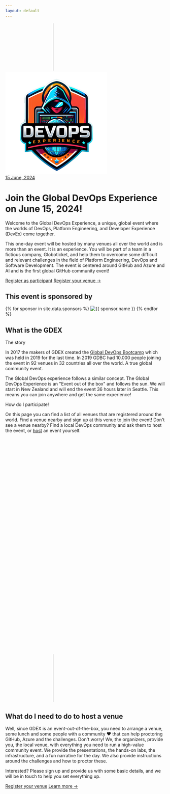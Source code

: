 ```yaml
---
layout: default
---
```


<div class="bg-gray-900">
    <main>
      <!-- Hero section -->
      <div class="relative isolate overflow-hidden">
        <svg class="absolute inset-0 -z-10 h-full w-full stroke-white/10 [mask-image:radial-gradient(100%_100%_at_top_right,white,transparent)]" aria-hidden="true">
          <defs>
            <pattern id="983e3e4c-de6d-4c3f-8d64-b9761d1534cc" width="200" height="200" x="50%" y="-1" patternUnits="userSpaceOnUse">
              <path d="M.5 200V.5H200" fill="none" />
            </pattern>
          </defs>
          <svg x="50%" y="-1" class="overflow-visible fill-gray-800/20">
            <path d="M-200 0h201v201h-201Z M600 0h201v201h-201Z M-400 600h201v201h-201Z M200 800h201v201h-201Z" stroke-width="0" />
          </svg>
          <rect width="100%" height="100%" stroke-width="0" fill="url(#983e3e4c-de6d-4c3f-8d64-b9761d1534cc)" />
        </svg>
        <div class="absolute left-[calc(50%-4rem)] top-10 -z-10 transform-gpu blur-3xl sm:left-[calc(50%-18rem)] lg:left-48 lg:top-[calc(50%-30rem)] xl:left-[calc(50%-24rem)]" aria-hidden="true">
          <div class="aspect-[1108/632] w-[69.25rem] bg-gradient-to-r from-[#80caff] to-[#4f46e5] opacity-20" style="clip-path: polygon(73.6% 51.7%, 91.7% 11.8%, 100% 46.4%, 97.4% 82.2%, 92.5% 84.9%, 75.7% 64%, 55.3% 47.5%, 46.5% 49.4%, 45% 62.9%, 50.3% 87.2%, 21.3% 64.1%, 0.1% 100%, 5.4% 51.1%, 21.4% 63.9%, 58.9% 0.2%, 73.6% 51.7%)"></div>
          </div>
        </div>
        <div class="mx-auto max-w-7xl px-6 pb-24 sm:pb-40 lg:flex lg:px-8 ">
          <div class="mx-auto max-w-2xl flex-shrink-0 lg:mx-0  lg:pt-8">   
          <img src="images/Logo-trans Small.png" alt="GDEX">        
            <div class="mt-24 sm:mt-32 lg:mt-16">
              <a href="#" class="inline-flex space-x-6">
                <span class="rounded-full bg-indigo-500/10 px-3 py-1 text-xl font-semibold leading-6 text-indigo-400 ring-1 ring-inset ring-indigo-500/20">15 June, 2024</span>                
              </a>
            </div>
            <h1 class="mt-10 text-4xl font-bold tracking-tight text-white sm:text-6xl">Join the Global DevOps Experience on June 15,&nbsp;2024!</h1>
            <p class="mt-6 text-lg leading-8 text-gray-300">Welcome to the <span class="font-bold tracking-tight text-white">Global DevOps Experience</span>, a unique, global event where the worlds of DevOps, Platform Engineering, and Developer Experience (DevEx) come together. </p>
             <p class="mt-6 text-lg leading-8 text-gray-300">This one-day event will be hosted by many venues all over the world and is more than an event. It is an experience. You will be part of a team in a fictious company, Globoticket, and help them to overcome some difficult and relevant challenges in the field of Platform Engineering, DevOps and Software Development. The event is centered around GitHub and Azure and AI and is the first global GitHub community event!</p>
            <div class="mt-10 flex items-center gap-x-6">
              <a href="#participants" class="rounded-md bg-indigo-500 px-3.5 py-2.5 text-sm font-semibold text-white shadow-sm hover:bg-indigo-400 focus-visible:outline focus-visible:outline-2 focus-visible:outline-offset-2 focus-visible:outline-indigo-400">Register as participant</a>
              <a href="{{ '/register' | relative_url }}" class="text-sm font-semibold leading-6 text-white">Register your venue <span aria-hidden="true">→</span></a>
            </div>
          </div>
          <div class="mx-auto mt-16 flex max-w-2xl sm:mt-24 lg:ml-10 lg:mr-0 lg:mt-0 lg:max-w-none lg:flex-none xl:ml-32">
            <div class="max-w-3xl flex-none sm:max-w-5xl lg:max-w-none">
               <div id="globeViz"  class="w-[76rem]"></div>
            </div>
          </div>
        </div> 
      <!-- Logo cloud -->
      <div class="mx-auto mt-8 max-w-7xl px-6 sm:mt-16 lg:px-8">
        <h2 class="text-center text-lg font-semibold leading-8 text-white">This event is sponsored by</h2>
        <div class="mx-auto mt-10 grid max-w-lg grid-cols-3 items-center gap-x-8 gap-y-10 sm:max-w-xl sm:grid-cols-2 sm:gap-x-10 lg:mx-0 lg:max-w-none lg:grid-cols-3">
          <!-- Loop through the site.data.sponsors -->
          {% for sponsor in site.data.sponsors %}
          <img class="col-span-2 max-h-12 w-full object-contain lg:col-span-1" src="{{ sponsor.logo }}" alt="{{ sponsor.name }}" width="158" height="48">
          {% endfor %}   
        </div>
      </div>
      <!-- Feature section -->
      <div class="mx-auto mt-32 max-w-7xl px-6 sm:mt-26 lg:px-8" id="more">
        <div class="mx-auto  text-center">
          <h2 class="text-base font-semibold leading-7 text-indigo-400">What is the GDEX</h2>
          <p class="mt-2 text-3xl font-bold tracking-tight text-white sm:text-4xl">The story</p>
          <p class="mt-6 text-lg leading-8 text-gray-300 text-justify">In 2017 the makers of GDEX created the <a href="https://globaldevopsbootcamp.com">Global DevOps Bootcamp</a> which was held in 2019 for the last time. In 2019 GDBC had 10.000 people joining the event in 92 venues in 32 countries all over the world. A true global community event. 
          </p>
          <p class="mt-6 text-lg leading-8 text-gray-300 text-justify">The Global DevOps experience follows a similar concept. The Global DevOps Experience is an "Event out of the box" and follows the sun. We will start in New Zealand and will end the event 36 hours later in Seattle. This means you can join anywhere and get the same experience! 
          </p>
        </div>
      </div>
      <!-- Current venues -->
       <div class="mx-auto mt-32 max-w-7xl px-6 sm:mt-26 lg:px-8" id="participants">
        <div class="mx-auto lg:mx-0 ">
          <!-- <h2 class="text-base font-semibold leading-8 text-indigo-400">Already registered venues</h2> -->
          <p class="mt-2 text-3xl font-bold tracking-tight text-white sm:text-4xl">How do I participate!</p>
          <p class="mt-6 text-lg leading-8 text-gray-300">On this page you can find a list of all venues that are registered around the world. Find a venue nearby and sign up at this venue to join the event! Don't see a venue nearby? Find a local DevOps community and ask them to host the event, or <a href="register" class="text-sm font-semibold leading-6 text-white">host</a> an event yourself.</p>
        </div>
        <div id="map" class="mt-8" style="height: 680px;"></div>
      </div> 
      <!-- CTA section -->
      <div class="relative isolate mt-4 px-6 py-32 sm:mt-16 sm:py-40 lg:px-8">
        <svg class="absolute inset-0 -z-10 h-full w-full stroke-white/10 [mask-image:radial-gradient(100%_100%_at_top_right,white,transparent)]" aria-hidden="true">
          <defs>
            <pattern id="1d4240dd-898f-445f-932d-e2872fd12de3" width="200" height="200" x="50%" y="0" patternUnits="userSpaceOnUse">
              <path d="M.5 200V.5H200" fill="none" />
            </pattern>
          </defs>
          <svg x="50%" y="0" class="overflow-visible fill-gray-800/20">
            <path d="M-200 0h201v201h-201Z M600 0h201v201h-201Z M-400 600h201v201h-201Z M200 800h201v201h-201Z" stroke-width="0" />
          </svg>
          <rect width="100%" height="100%" stroke-width="0" fill="url(#1d4240dd-898f-445f-932d-e2872fd12de3)" />
        </svg>
        <div class="absolute inset-x-0 top-10 -z-10 flex transform-gpu justify-center overflow-hidden blur-3xl" aria-hidden="true">
          <div class="aspect-[1108/632] w-[69.25rem] flex-none bg-gradient-to-r from-[#80caff] to-[#4f46e5] opacity-20" style="clip-path: polygon(73.6% 51.7%, 91.7% 11.8%, 100% 46.4%, 97.4% 82.2%, 92.5% 84.9%, 75.7% 64%, 55.3% 47.5%, 46.5% 49.4%, 45% 62.9%, 50.3% 87.2%, 21.3% 64.1%, 0.1% 100%, 5.4% 51.1%, 21.4% 63.9%, 58.9% 0.2%, 73.6% 51.7%)"></div>
        </div>
        <div class="mx-auto max-w-7xl text-center px-6 sm:mt-26 lg:px-8">
          <h2 class="text-3xl font-bold tracking-tight text-white sm:text-4xl">What do I need to do to host a venue</h2>
          <p class="mx-auto mt-6  text-lg leading-8 text-justify text-gray-300">Well, since GDEX is an event-out-of-the-box, you need to arrange a venue, some lunch and some people with a community ❤️ that can help proctoring GitHub, Azure and the challenges. Don't worry! We, the organizers, provide you, the local venue, with everything you need to run a high-value community event. We provide the presentations, the hands-on labs, the infrastructure, and a fun narrative for the day. We also provide instructions around the challenges and how to proctor these. </p>
          <p class="mx-auto mt-6  text-lg leading-8 text-justify text-gray-300">
 Interested? Please sign up and provide us with some basic details, and we will be in touch to help you set everything up.</p>
          <div class="mt-10 flex items-center justify-center gap-x-6">
            <a href="{{ '/register' | relative_url }}" class="rounded-md bg-white px-3.5 py-2.5 text-sm font-semibold text-gray-900 shadow-sm hover:bg-gray-100 focus-visible:outline focus-visible:outline-2 focus-visible:outline-offset-2 focus-visible:outline-white">Register your venue</a>
            <a href="#more" class="text-sm font-semibold leading-6 text-white">Learn more <span aria-hidden="true">→</span></a>
          </div>
        </div>
      </div>
    </main>
  </div>
  <script>

{% assign maxR = "20" %}
{% assign propagationSpeed = "20" %}
{% assign repeatPeriod = "2000"  %}

    const gData = [
   {% for venue in site.venues %}
  {% assign lat = venue.location.latitude | plus: 0 %}
  {% assign lng = venue.location.longitude | plus: 0 %}
  {% if lat and lng %}
    {
      name: '{{ venue.venueName }}',
      url: '{{ venue.url }}',
      lat: {{ lat }},
      lng: {{ lng }},
      maxR: {{ maxR }},
      propagationSpeed: {{ propagationSpeed }},
      repeatPeriod: {{ repeatPeriod }}
    },
  {% endif %}
{% endfor %}
    ];
 

    const colorInterpolator = t => `rgba(255,100,50,${Math.sqrt(1-t)})`;

  const myGlobe = Globe()
    (document.getElementById('globeViz'))

   // .globeImageUrl('images/worldmap.png')
    .globeImageUrl('//unpkg.com/three-globe/example/img/earth-blue-marble.jpg')
    .pointOfView({ lat: 43.653225, lng: -79.383186, altitude: 1 }) // aim at continental US centroid
    .showGraticules(false)
    .showAtmosphere(true)
    .backgroundColor('rgba(0,0,0,0)')
    .showGlobe(true)
    .ringsData(gData)
    .ringColor(() => colorInterpolator)
    .ringMaxRadius('maxR')
    .ringPropagationSpeed('propagationSpeed')
    .ringRepeatPeriod('repeatPeriod')
    .labelsData(gData)
    .labelLat(d => d.lat)
    .labelLng(d => d.lng)
    .labelText(d => d.name)
   // .labelSize(d => Math.sqrt(d.properties.pop_max) * 4e-4)
    //.labelDotRadius(d => Math.sqrt(d.properties.pop_max) * 4e-4)
    .labelColor(() => 'rgba(255, 165, 0, 0.75)')
    .labelResolution(2); 

    myGlobe.controls().autoRotate = true;
    myGlobe.controls().autoRotateSpeed = 1.8;
    myGlobe.controls().enableZoom = true;

   // Map
   var map = L.map('map').setView([51.505, -0.09], 2); 
   L.tileLayer('https://tile.openstreetmap.org/{z}/{x}/{y}.png', {
    maxZoom: 19,
    attribution: '&copy; <a href="http://www.openstreetmap.org/copyright">OpenStreetMap</a>'
    }).addTo(map);

    // Add markers for each venue
    for (var i = 0; i < gData.length; i++) {
      var venue = gData[i];
      var marker = L.marker([venue.lat, venue.lng], {title: venue.name});
      
      // Bind a popup with the venue's name and URL to the marker
      marker.bindPopup(`<a href="${venue.url}" target="_blank" rel="noopener noreferrer">${venue.name}</a>`);
      
      // Add the marker to the map
      marker.addTo(map);
    }
</script>
